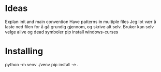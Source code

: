 # Ideas

Explan init and main convention
Have patterns in multiple files
Jeg lot vær å laste ned filen for å gå grundig gjennom, og skrive alt selv.
Bruker kan selv velge alive og dead symboler
pip install windows-curses


# Installing

python -m venv ./venv
pip install -e .
